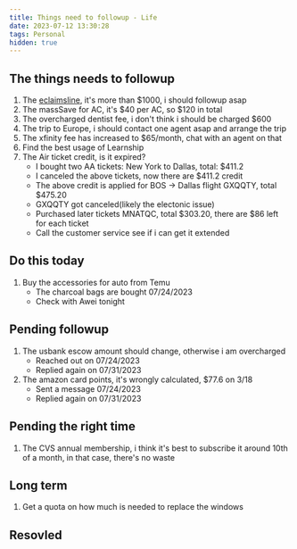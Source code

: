```yaml
---
title: Things need to followup - Life
date: 2023-07-12 13:30:28
tags: Personal
hidden: true
---
```


## The things needs to followup

1. The [eclaimsline](https://www.eclaimsline.com/existing-claim), it's more than $1000, i should followup asap
1. The massSave for AC, it's $40 per AC, so $120 in total
1. The overcharged dentist fee, i don't think i should be charged $600
1. The trip to Europe, i should contact one agent asap and arrange the trip
1. The xfinity fee has increased to $65/month, chat with an agent on that
1. Find the best usage of Learnship
1. The Air ticket credit, is it expired?
    - I bought two AA tickets: New York to Dallas, total: $411.2
    - I canceled the above tickets, now there are $411.2 credit
    - The above credit is applied for BOS -> Dallas flight GXQQTY, total $475.20
    - GXQQTY got canceled(likely the electonic issue)
    - Purchased later tickets MNATQC, total $303.20, there are $86 left for each ticket
    - Call the customer service see if i can get it extended

## Do this today

1. Buy the accessories for auto from Temu
    - The charcoal bags are bought 07/24/2023
    - Check with Awei tonight

## Pending followup

1. The usbank escow amount should change, otherwise i am overcharged
    - Reached out on 07/24/2023
    - Replied again on 07/31/2023
1. The amazon card points, it's wrongly calculated, $77.6 on 3/18
    - Sent a message 07/24/2023
    - Replied again on 07/31/2023

## Pending the right time

1. The CVS annual membership, i think it's best to subscribe it around 10th of a month, in that case, there's no waste

## Long term

1. Get a quota on how much is needed to replace the windows

## Resovled
